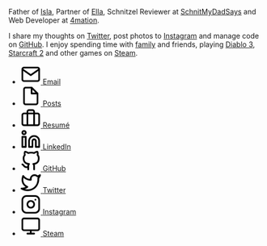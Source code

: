 Father of [Isla](http://i.murty.io/), Partner of [Ella](http://ellacondon.com/),
Schnitzel Reviewer at [SchnitMyDadSays](http://schnitmydadsays.com/) and
Web Developer at [4mation](http://4mation.com.au).

I share my thoughts on [Twitter](https://twitter.com/brendanmurty), post photos to [Instagram](https://instagram.com/brendan.murty) and manage code on [GitHub](https://github.com/brendanmurty).
I enjoy spending time with [family](http://islamurty.com/) and friends, playing [Diablo 3](https://us.battle.net/d3/en/profile/brendanmurty-1332/hero/84215723), [Starcraft 2](http://sea.battle.net/sc2/en/profile/148220/1/murty/) and other games on [Steam](http://steamcommunity.com/id/brendanmurty).

<ul class="listing social">
  <li>
    <a href="mailto:b@murty.io" title="Send me an email at b@murty.io">
      <img src="/images/common/mail.svg" alt="Email" width="40" height="40">
      <span>Email</span>
    </a>
  </li>
  <li>
    <a href="/brendan/posts" title="View my Posts">
      <img src="/images/common/file.svg" alt="Posts" width="40" height="40">
      <span>Posts</span>
    </a>
  </li>
  <li>
    <a href="/brendan/resume" title="View my Resumé">
      <img src="/images/common/briefcase.svg" alt="Resumé" width="40" height="40">
      <span>Resumé</span>
    </a>
  </li>
  <li>
    <a href="https://www.linkedin.com/in/brendanmurty/" title="View my LinkedIn profile">
      <img src="/images/common/linkedin.svg" alt="LinkedIn" width="40" height="40">
      <span>LinkedIn</span>
    </a>
  </li>
  <li>
    <a href="https://github.com/brendanmurty" title="View my code on GitHub">
      <img src="/images/common/github.svg" alt="GitHub" width="40" height="40">
      <span>GitHub</span>
    </a>
  </li>
  <li>
    <a href="https://twitter.com/brendanmurty" title="View my Twitter profile">
      <img src="/images/common/twitter.svg" alt="Twitter" width="40" height="40">
      <span>Twitter</span>
    </a>
  </li>
  <li>
    <a href="https://instagram.com/brendan.murty" title="View my Instagram posts">
      <img src="/images/common/instagram.svg" alt="Instagram" width="40" height="40">
      <span>Instagram</span>
    </a>
  </li>
  <li>
    <a href="http://steamcommunity.com/id/brendanmurty" title="Join me in a game on Steam">
      <img src="/images/common/monitor.svg" alt="Steam" width="40" height="40">
      <span>Steam</span>
    </a>
  </li>
</ul>
